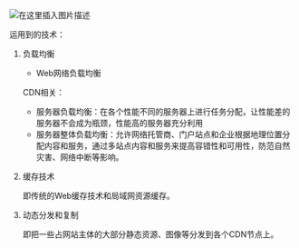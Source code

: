 ![在这里插入图片描述](https://img-blog.csdn.net/20181018152139324)

运用到的技术：

1. 负载均衡

   * Web网络负载均衡

   CDN相关：

   * 服务器负载均衡：在各个性能不同的服务器上进行任务分配，让性能差的服务器不会成为瓶颈，性能高的服务器充分利用
   * 服务器整体负载均衡：允许网络托管商、门户站点和企业根据地理位置分配内容和服务，通过多站点内容和服务来提高容错性和可用性，防范自然灾害、网络中断等影响。

2. 缓存技术

   即传统的Web缓存技术和局域网资源缓存。

3. 动态分发和复制

   即把一些占网站主体的大部分静态资源、图像等分发到各个CDN节点上。